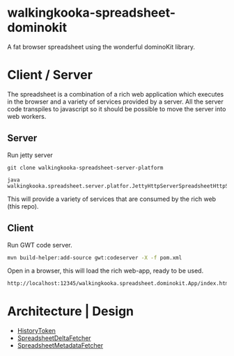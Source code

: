 # walkingkooka-spreadsheet-dominokit
A fat browser spreadsheet using the wonderful dominoKit library.

# Client / Server

The spreadsheet is a combination of a rich web application which executes in the browser and a variety of services
provided
by a server. All the server code transpiles to javascript so it should be possible to move the server into web workers.

## Server

Run jetty server
```
git clone walkingkooka-spreadsheet-server-platform

java walkingkooka.spreadsheet.server.platfor.JettyHttpServerSpreadsheetHttpServer2
```

This will provide a variety of services that are consumed by the rich web (this repo).

## Client

Run GWT code server.
```bash
mvn build-helper:add-source gwt:codeserver -X -f pom.xml
```

Open in a browser, this will load the rich web-app, ready to be used.
```bash
http://localhost:12345/walkingkooka.spreadsheet.dominokit.App/index.html
```

# Architecture | Design

- [HistoryToken](https://github.com/mP1/walkingkooka-spreadsheet-dominokit/blob/master/src/main/java/walkingkooka/spreadsheet/dominokit/history/HistoryToken.java#L71)
- [SpreadsheetDeltaFetcher](https://github.com/mP1/walkingkooka-spreadsheet-dominokit/blob/master/src/main/java/walkingkooka/spreadsheet/dominokit/net/SpreadsheetDeltaFetcher.java#L34)
- [SpreadsheetMetadataFetcher](https://github.com/mP1/walkingkooka-spreadsheet-dominokit/blob/master/src/main/java/walkingkooka/spreadsheet/dominokit/net/SpreadsheetMetadataFetcher.java#L34)